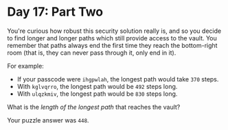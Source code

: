 # Day 17: Part Two

You're curious how robust this security solution really is, and so you
decide to find longer and longer paths which still provide access to the
vault. You remember that paths always end the first time they reach the
bottom-right room (that is, they can never pass through it, only end in
it).

For example:

-   If your passcode were `ihgpwlah`, the longest path would take
    `370` steps.
-   With `kglvqrro`, the longest path would be `492` steps long.
-   With `ulqzkmiv`, the longest path would be `830` steps long.

What is the *length of the longest path* that reaches the vault?

Your puzzle answer was `448`.
